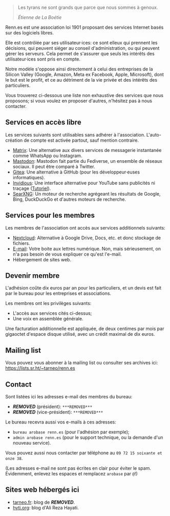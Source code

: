 ---
---

> Les tyrans ne sont grands que parce que nous sommes à genoux.
>
> <cite>Étienne de La Boétie</cite>

Renn.es est une association loi 1901 proposant des services Internet basés sur des logiciels libres.

Elle est contrôlée par ses utilisateur·ices: ce sont elleux qui prennent les décisions, qui peuvent siéger au conseil d'administration, ou qui peuvent gérer les serveurs. Cela permet de s'assurer que seuls les intérêts des utilisateur·ices sont pris en compte.

Notre modèle s'oppose ainsi directement à celui des entreprises de la Silicon Valley (Google, Amazon, Meta ex Facebook, Apple, Microsoft), dont le but est le profit, et ce au détriment de la vie privée et des intérêts des particuliers.

Vous trouverez ci-dessous une liste non exhaustive des services que nous proposons; si vous voulez en proposer d'autres, n'hésitez pas à nous contacter.

## Services en accès libre

Les services suivants sont utilisables sans adhérer à l'association. L'auto-création de compte est activée partout, sauf mention contraire.

- [Matrix](https://matrix.renn.es): Une alternative aux divers services de messagerie instantanée comme WhatsApp ou Instagram.
- [Mastodon](https://toot.renn.es): Mastodon fait partie du Fediverse, un ensemble de réseaux sociaux. Il peut être comparé à Twitter.
- [Gitea](https://git.renn.es): Une alternative à GitHub (pour les développeur·euses informatiques).
- [Invidious](https://iv.renn.es): Une interface alternative pour YouTube sans publicités ni traçage ([Tutoriel](/tutoriels/invidious/)).
- [SearXNG](https://searx.renn.es): Un moteur de recherche agrégeant les résultats de Google, Bing, DuckDuckGo et d'autres moteurs de recherche.

## Services pour les membres

Les membres de l'association ont accès aux services additionnels suivants:
- [Nextcloud](https://cloud.renn.es): Alternative à Google Drive, Docs, etc. et donc stockage de fichiers.
- [E-mail](https://mail.renn.es): Votre boite aux lettres numérique. Non, mais sérieusement, on n'a pas besoin de vous expliquer ce qu'est l'e-mail.
- Hébergement de sites web.

## Devenir membre

L'adhésion coûte dix euros par an pour les particuliers, et un devis est fait par le bureau pour les entreprises et associations. 

Les membres ont les privilèges suivants:
- L'accès aux services cités ci-dessus;
- Une voix en assemblée générale.

Une facturation additionnelle est appliquée, de deux centimes par mois par gigaoctet d'espace disque utilisé, avec un crédit maximal de dix euros.

## Mailing list

Vous pouvez vous abonner à la mailing list ou consulter ses archives ici: <https://lists.sr.ht/~tarneo/renn.es>

## Contact

Sont listées ici les adresses e-mail des membres du bureau:
- ***REMOVED*** (président): `***REMOVED***`
- ***REMOVED*** (vice-président): `***REMOVED***`

Le bureau recevra aussi vos e-mails à ces adresses:
- `bureau arobase renn.es` (pour l'adhésion par exemple);
- `admin arobase renn.es` (pour le support technique, ou la demande d'un nouveau service).

Vous pouvez aussi nous contacter par téléphone au `09 72 15 soixante et onze 38`.

(Les adresses e-mail ne sont pas écrites en clair pour éviter le spam. Évidemment, enlevez les espaces et remplacez `arobase` par `@`!)

## Sites web hébergés ici

- [tarneo.fr](https://tarneo.fr): blog de ***REMOVED***.
- [hyti.org](https://hyti.org): blog d'Ali Reza Hayati.
